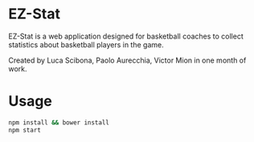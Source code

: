 # EZ-Stat
EZ-Stat is a web application designed for basketball coaches to collect statistics about basketball players in the game.


Created by Luca Scibona, Paolo Aurecchia, Victor Mion in one month of work.


# Usage
```bash
npm install && bower install
npm start
```

